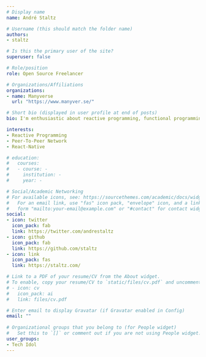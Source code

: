 ```yaml
---
# Display name
name: André Staltz

# Username (this should match the folder name)
authors:
- staltz

# Is this the primary user of the site?
superuser: false

# Role/position
role: Open Source Freelancer

# Organizations/Affiliations
organizations:
- name: Manyverse
  url: "https://www.manyver.se/"

# Short bio (displayed in user profile at end of posts)
bio: I'm enthusiastic about reactive programming, functional programming, frontend, mobile, and the decentralized web. I have authored the Cycle.js framework, and have been a core contributor to RxJS. 

interests:
- Reactive Programming
- Peer-To-Peer Network
- React-Native

# education:
#   courses:
#   - course: -
#     institution: -
#     year: -

# Social/Academic Networking
# For available icons, see: https://sourcethemes.com/academic/docs/widgets/#icons
#   For an email link, use "fas" icon pack, "envelope" icon, and a link in the
#   form "mailto:your-email@example.com" or "#contact" for contact widget.
social:
- icon: twitter
  icon_pack: fab
  link: https://twitter.com/andrestaltz
- icon: github
  icon_pack: fab
  link: https://github.com/staltz
- icon: link
  icon_pack: fas
  link: https://staltz.com/

# Link to a PDF of your resume/CV from the About widget.
# To enable, copy your resume/CV to `static/files/cv.pdf` and uncomment the lines below.  
# - icon: cv
#   icon_pack: ai
#   link: files/cv.pdf

# Enter email to display Gravatar (if Gravatar enabled in Config)
email: ""
  
# Organizational groups that you belong to (for People widget)
#   Set this to `[]` or comment out if you are not using People widget.  
user_groups:
- Tech Idol
---
```

<!-- Hi, I come from Brazil, but never felt like a true Brazilian. Now, I live in Finland, where it's nice and cold. The Finnish culture also matches my personality well.

I currently work as an independent contractor, programming instructor, speaker, and donation-based open source developer. From 2013 to 2017 I worked as a Senior Web and Mobile Developer at Futurice. Prior to that, I worked on my own startup during one year building web discussion forum software.

I'm enthusiastic about reactive programming, functional programming, frontend, mobile, and the decentralized web. I have authored the Cycle.js framework, and have been a core contributor to RxJS. Currently, I am helping build an open source peer-to-peer social network with Scuttlebutt, while supporting my existing open source libraries like Cycle.js and others. -->

